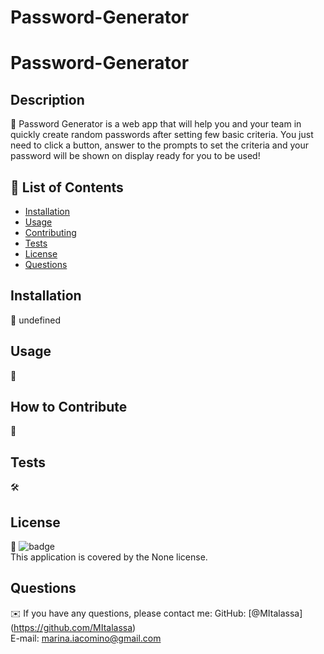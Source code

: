 # Password-Generator

# Password-Generator

  


  ## Description

  📖 Password Generator is a web app that will help you and your team in quickly create random passwords after setting few basic criteria. You just need to click a button, answer to the prompts to set the criteria and your password will be shown on display ready for you to be used!

  ## 📂 List of Contents
  * [Installation](#installation)
  * [Usage](#usage)
  * [Contributing](#contributing)
  * [Tests](#tests)
  * [License](#license)
  * [Questions](#questions)
  

  ## Installation

  💾 undefined

  ## Usage

  💽 

  ## How to Contribute

  🤝 

  ## Tests

  🛠️ 

  ## License

  📝 ![badge](https://img.shields.io/badge/license-None-brightgreen)
  <br />
  This application is covered by the None license.

  ## Questions

  ✉️ If you have any questions, please contact me:
  GitHub: [@MItalassa] (https://github.com/MItalassa)<br />
  E-mail: marina.iacomino@gmail.com
